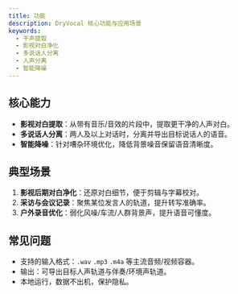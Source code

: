```yaml
---
title: 功能
description: DryVocal 核心功能与应用场景
keywords:
  - 干声提取
  - 影视对白净化
  - 多说话人分离
  - 人声分离
  - 智能降噪
---
```


## 核心能力

- **影视对白提取**：从带有音乐/音效的片段中，提取更干净的人声对白。
- **多说话人分离**：两人及以上对话时，分离并导出目标说话人的语音。
- **智能降噪**：针对嘈杂环境优化，降低背景噪音保留语音清晰度。

## 典型场景

1. **影视后期对白净化**：还原对白细节，便于剪辑与字幕校对。
2. **采访与会议记录**：聚焦某位发言人的轨道，提升转写准确率。
3. **户外录音优化**：弱化风噪/车流/人群背景声，提升语音可懂度。

## 常见问题

- 支持的输入格式：`.wav` `.mp3` `.m4a` 等主流音频/视频容器。
- 输出：可导出目标人声轨道与伴奏/环境声轨道。
- 本地运行，数据不出机，保护隐私。


